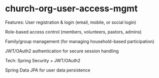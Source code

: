 ﻿# church-org-user-access-mgmt
 Features:
User registration & login (email, mobile, or social login)

Role-based access control (members, volunteers, pastors, admins)

Family/group management (for managing household-based participation)

JWT/OAuth2 authentication for secure session handling

Tech:
Spring Security + JWT/OAuth2

Spring Data JPA for user data persistence
